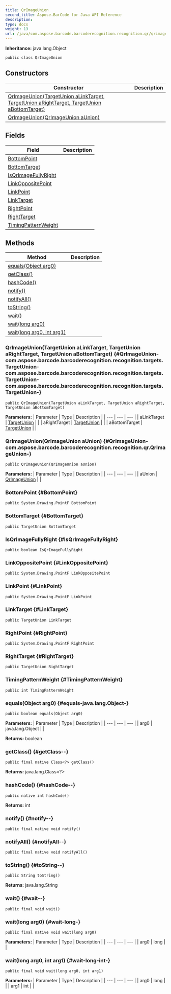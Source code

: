 ```yaml
---
title: QrImageUnion
second_title: Aspose.BarCode for Java API Reference
description: 
type: docs
weight: 13
url: /java/com.aspose.barcode.barcoderecognition.recognition.qr/qrimageunion/
---
```

**Inheritance:**
java.lang.Object
```
public class QrImageUnion
```
## Constructors

| Constructor | Description |
| --- | --- |
| [QrImageUnion(TargetUnion aLinkTarget, TargetUnion aRightTarget, TargetUnion aBottomTarget)](#QrImageUnion-com.aspose.barcode.barcoderecognition.recognition.targets.TargetUnion-com.aspose.barcode.barcoderecognition.recognition.targets.TargetUnion-com.aspose.barcode.barcoderecognition.recognition.targets.TargetUnion-) |  |
| [QrImageUnion(QrImageUnion aUnion)](#QrImageUnion-com.aspose.barcode.barcoderecognition.recognition.qr.QrImageUnion-) |  |
## Fields

| Field | Description |
| --- | --- |
| [BottomPoint](#BottomPoint) |  |
| [BottomTarget](#BottomTarget) |  |
| [IsQrImageFullyRight](#IsQrImageFullyRight) |  |
| [LinkOppositePoint](#LinkOppositePoint) |  |
| [LinkPoint](#LinkPoint) |  |
| [LinkTarget](#LinkTarget) |  |
| [RightPoint](#RightPoint) |  |
| [RightTarget](#RightTarget) |  |
| [TimingPatternWeight](#TimingPatternWeight) |  |
## Methods

| Method | Description |
| --- | --- |
| [equals(Object arg0)](#equals-java.lang.Object-) |  |
| [getClass()](#getClass--) |  |
| [hashCode()](#hashCode--) |  |
| [notify()](#notify--) |  |
| [notifyAll()](#notifyAll--) |  |
| [toString()](#toString--) |  |
| [wait()](#wait--) |  |
| [wait(long arg0)](#wait-long-) |  |
| [wait(long arg0, int arg1)](#wait-long-int-) |  |
### QrImageUnion(TargetUnion aLinkTarget, TargetUnion aRightTarget, TargetUnion aBottomTarget) {#QrImageUnion-com.aspose.barcode.barcoderecognition.recognition.targets.TargetUnion-com.aspose.barcode.barcoderecognition.recognition.targets.TargetUnion-com.aspose.barcode.barcoderecognition.recognition.targets.TargetUnion-}
```
public QrImageUnion(TargetUnion aLinkTarget, TargetUnion aRightTarget, TargetUnion aBottomTarget)
```


**Parameters:**
| Parameter | Type | Description |
| --- | --- | --- |
| aLinkTarget | [TargetUnion](../../com.aspose.barcode.barcoderecognition.recognition.targets/targetunion) |  |
| aRightTarget | [TargetUnion](../../com.aspose.barcode.barcoderecognition.recognition.targets/targetunion) |  |
| aBottomTarget | [TargetUnion](../../com.aspose.barcode.barcoderecognition.recognition.targets/targetunion) |  |

### QrImageUnion(QrImageUnion aUnion) {#QrImageUnion-com.aspose.barcode.barcoderecognition.recognition.qr.QrImageUnion-}
```
public QrImageUnion(QrImageUnion aUnion)
```


**Parameters:**
| Parameter | Type | Description |
| --- | --- | --- |
| aUnion | [QrImageUnion](../../com.aspose.barcode.barcoderecognition.recognition.qr/qrimageunion) |  |

### BottomPoint {#BottomPoint}
```
public System.Drawing.PointF BottomPoint
```


### BottomTarget {#BottomTarget}
```
public TargetUnion BottomTarget
```


### IsQrImageFullyRight {#IsQrImageFullyRight}
```
public boolean IsQrImageFullyRight
```


### LinkOppositePoint {#LinkOppositePoint}
```
public System.Drawing.PointF LinkOppositePoint
```


### LinkPoint {#LinkPoint}
```
public System.Drawing.PointF LinkPoint
```


### LinkTarget {#LinkTarget}
```
public TargetUnion LinkTarget
```


### RightPoint {#RightPoint}
```
public System.Drawing.PointF RightPoint
```


### RightTarget {#RightTarget}
```
public TargetUnion RightTarget
```


### TimingPatternWeight {#TimingPatternWeight}
```
public int TimingPatternWeight
```


### equals(Object arg0) {#equals-java.lang.Object-}
```
public boolean equals(Object arg0)
```




**Parameters:**
| Parameter | Type | Description |
| --- | --- | --- |
| arg0 | java.lang.Object |  |

**Returns:**
boolean
### getClass() {#getClass--}
```
public final native Class<?> getClass()
```




**Returns:**
java.lang.Class<?>
### hashCode() {#hashCode--}
```
public native int hashCode()
```




**Returns:**
int
### notify() {#notify--}
```
public final native void notify()
```




### notifyAll() {#notifyAll--}
```
public final native void notifyAll()
```




### toString() {#toString--}
```
public String toString()
```




**Returns:**
java.lang.String
### wait() {#wait--}
```
public final void wait()
```




### wait(long arg0) {#wait-long-}
```
public final native void wait(long arg0)
```




**Parameters:**
| Parameter | Type | Description |
| --- | --- | --- |
| arg0 | long |  |

### wait(long arg0, int arg1) {#wait-long-int-}
```
public final void wait(long arg0, int arg1)
```




**Parameters:**
| Parameter | Type | Description |
| --- | --- | --- |
| arg0 | long |  |
| arg1 | int |  |

